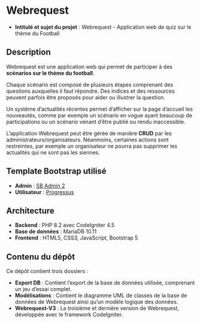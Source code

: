 # Webrequest

- **Intitulé et sujet du projet** : Webrequest - Application web de quiz sur le thème du Football

## Description

Webrequest est une application web qui permet de participer à des **scénarios sur le thème du football**.

Chaque scénario est composé de plusieurs étapes comprenant des questions auxquelles il faut répondre. Des indices et des ressources peuvent parfois être proposés pour aider ou illustrer la question.

Un système d’actualités récentes permet d’afficher sur la page d’accueil les nouveautés, comme par exemple un scénario en vogue ayant beaucoup de participations ou un scénario venant d’être publié ou rendu inaccessible.

L’application Webrequest peut être gérée de manière **CRUD** par les administrateurs/organisateurs. Néanmoins, certaines actions sont restreintes, par exemple un organisateur ne pourra pas supprimer les actualités qui ne sont pas les siennes.

## Template Bootstrap utilisé

- **Admin** : [SB Admin 2](https://startbootstrap.com/theme/sb-admin-2)  
- **Utilisateur** : [Progressus](https://www.gettemplate.com/info/progressus/?source=codeur-com-blog&utm_source=codeur-com-blog)

## Architecture

- **Backend** : PHP 8.2 avec CodeIgniter 4.5  
- **Base de données** : MariaDB 10.11  
- **Frontend** : HTML5, CSS3, JavaScript, Bootstrap 5

## Contenu du dépôt

Ce dépôt contient trois dossiers :

- **Export DB** : Contient l’export de la base de données utilisée, comprenant un jeu d’essai complet.  
- **Modélisations** : Contient le diagramme UML de classes de la base de données de Webrequest ainsi qu’un modèle logique des données.  
- **Webrequest-V3** : La troisième et dernière version de Webrequest, développée avec le framework CodeIgniter.  
